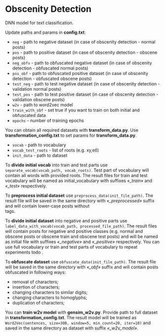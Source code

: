 # Obscenity Detection
DNN model for text classification.


Update paths and params in **config.txt**:
- `neg` - path to negative dataset (in case of obscenity detection - normal posts)
- `pos` - path to positive dataset (in case of obscenity detection - obscene posts)
- `neg_obfv` - path to obfuscated negative dataset (in case of obscenity detection - obfuscated normal posts)
- `pos_obf` - path to obfuscated positive dataset (in case of obscenity detection - obfuscated obscene posts)
- `test_neg` - path to test negative dataset (in case of obscenity detection - validation normal posts)
- `test_pos` - path to test positive dataset (in case of obscenity detection - validation obscene posts)
- `w2v` - path to word2vec model
- `train_with_obf` - set true if you want to train on both initial and obfuscated data
- `epochs` - number of training epochs

You can obtain all required datasets with **transform_data.py**.
Use **transformation_config.txt** to set params for **transform_data.py**. 
- `vocab` - path to vocabulary
- `vocab_test_roots` - list of roots (e.g. ху,еб)
- `init_data` - path to dataset

To **divide initial vocab** into train and test parts use `separate_vocab(vocab_path, vocab_roots)`. 
Test part of vocabulary will contain all words with provided roots. 
The result files for train and test vocabulary will be named as initial_vocabulary with suffixes *«_train»* and *«_test»* 
respectively. 

To **preprocess initial dataset** use `preprocess_data(init_file_path)`. 
The result file will be saved in the same directory with *«_preprocessed»* suffix and will contain lower-case posts 
without <br> tags.

To **divide initial dataset** into negative and positive parts use `label_data_with_vocab(vocab_path, processed_file_path)`. 
The result files will contain posts for negative and positive classes (e.g. normal and obscene posts or obscene train and 
obscene test posts) and will be named as initial file with suffixes *«_negative»* and *«_positive»* respectively. 
You can use full vocabulary or train and test parts of vocabulary to repeat experiments todo .

To **obfuscate dataset** use `obfuscate_data(init_file_path)`. The result file will be saved in the same directory with 
*«_obf»* suffix and will contain posts obfuscated in following ways:
* removal of characters;
* insertion of characters;
* changing characters to similar digits;
* changing characters to homoglyphs;
* duplication of characters;

You can **train w2v model** with **gensim_w2v.py**. 
Provide path to full dataset in **transformation_config.txt**. The result model will be trained as `Word2Vec(sentences, size=300, window=5, min_count=20, iter=10)` and saved in the same directory as dataset with suffix *«_w2v_model»*. 
